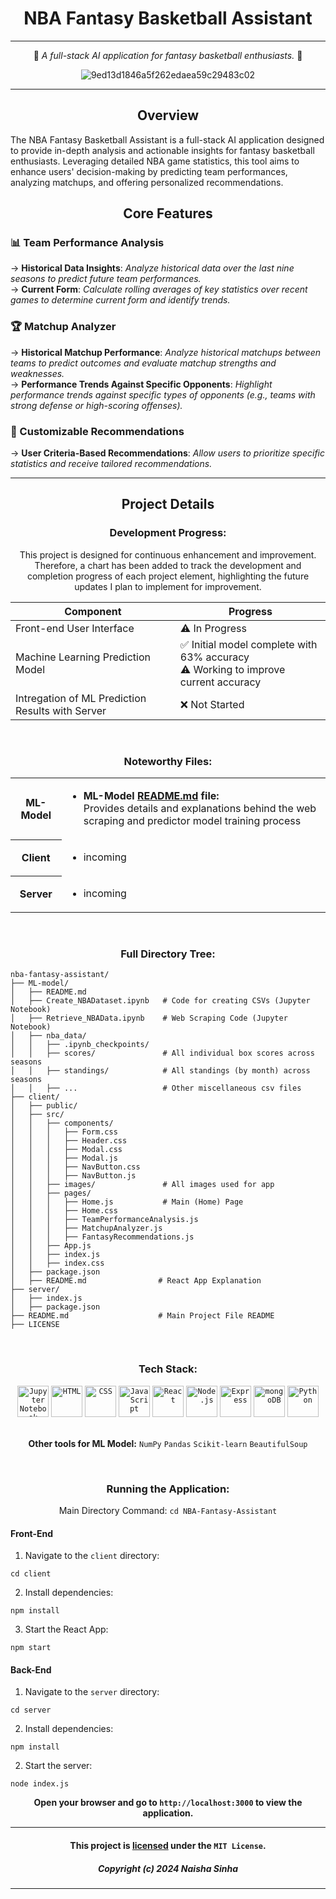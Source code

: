 <div align="center">
  
# NBA Fantasy Basketball Assistant

***

🏀 _A full-stack AI application for fantasy basketball enthusiasts._ 🏀

![9ed13d1846a5f262edaea59c29483c02](https://github.com/naishasinha/NBA-Fantasy-Assistant/assets/117387359/b33e4381-c769-42e4-b8f5-d794aebb213b)


***
## Overview 

<div align = "left">
The NBA Fantasy Basketball Assistant is a full-stack AI application designed to provide in-depth analysis and actionable insights for fantasy basketball enthusiasts. Leveraging detailed NBA game statistics, this tool aims to enhance users' decision-making by predicting team performances, analyzing matchups, and offering personalized recommendations.

</div>

## Core Features

<div align = "left">
  
### 📊 Team Performance Analysis
  
→ **Historical Data Insights**: _Analyze historical data over the last nine seasons to predict future team performances._ <br>
→ **Current Form**: _Calculate rolling averages of key statistics over recent games to determine current form and identify trends._

### 🏆 Matchup Analyzer 
→ **Historical Matchup Performance**: _Analyze historical matchups between teams to predict outcomes and evaluate matchup strengths and weaknesses._ <br>
→ **Performance Trends Against Specific Opponents**: _Highlight performance trends against specific types of opponents (e.g., teams with strong defense or high-scoring offenses)._

### 📝 Customizable Recommendations 
→ **User Criteria-Based Recommendations**: _Allow users to prioritize specific statistics and receive tailored recommendations._
</div>

***
## Project Details

### Development Progress:
	
This project is designed for continuous enhancement and improvement. Therefore, a chart has been added to track the development and completion progress of each project element, highlighting the future updates I plan to implement for improvement.

| Component    | Progress |
| -------- | ------- |
| Front-end User Interface | ⚠️ In Progress|
| Machine Learning Prediction Model | ✅ Initial model complete with 63% accuracy <br> ⚠️ Working to improve current accuracy|
| Intregation of ML Prediction Results with Server | ❌ Not Started |

<br>

### Noteworthy Files:
<table>
  <tr>
    <th>ML-Model</th>
    <td> 
      <ul>
        <li>
          <strong>ML-Model <a href = "ML-Model/README.md">README.md</a> file: </strong> <br> Provides details and explanations behind the web scraping and predictor model training process
        </li>  
      </ul>
    </td>
  </tr>
  
  <tr>
    <th>Client</th>
    <td>
      <ul>
        <li>
          incoming
        </li>  
      </ul>
    </td>
  </tr>
  <tr>
    <th>Server</th>
    <td>
      <ul>
        <li>
          incoming
        </li>  
      </ul>
    </td>
  </tr>
</table>

<br>

### Full Directory Tree:

<div align="left">

```
nba-fantasy-assistant/
├── ML-model/
│   ├── README.md
│   ├── Create_NBADataset.ipynb   # Code for creating CSVs (Jupyter Notebook)
│   ├── Retrieve_NBAData.ipynb    # Web Scraping Code (Jupyter Notebook)
│   ├── nba_data/
│   │   ├── .ipynb_checkpoints/
│   │   ├── scores/               # All individual box scores across seasons
│   │   ├── standings/            # All standings (by month) across seasons
│   │   ├── ...                   # Other miscellaneous csv files
├── client/
│   ├── public/
│   ├── src/
│   │   ├── components/
│   │   │   ├── Form.css
│   │   │   ├── Header.css
│   │   │   ├── Modal.css
│   │   │   ├── Modal.js
│   │   │   ├── NavButton.css
│   │   │   ├── NavButton.js
│   │   ├── images/               # All images used for app
│   │   ├── pages/
│   │   │   ├── Home.js           # Main (Home) Page
│   │   │   ├── Home.css
│   │   │   ├── TeamPerformanceAnalysis.js
│   │   │   ├── MatchupAnalyzer.js
│   │   │   ├── FantasyRecommendations.js
│   │   ├── App.js
│   │   ├── index.js
│   │   ├── index.css
│   ├── package.json
│   ├── README.md                # React App Explanation  
├── server/
│   ├── index.js
│   ├── package.json
├── README.md                    # Main Project File README
├── LICENSE
```
  
</div>

<br>

### Tech Stack:
<div align="center">
	<code><img width="50" src="https://user-images.githubusercontent.com/25181517/183914128-3fc88b4a-4ac1-40e6-9443-9a30182379b7.png" alt="Jupyter Notebook" title="Jupyter Notebook"/></code>
	<code><img width="50" src="https://user-images.githubusercontent.com/25181517/192158954-f88b5814-d510-4564-b285-dff7d6400dad.png" alt="HTML" title="HTML"/></code>
	<code><img width="50" src="https://user-images.githubusercontent.com/25181517/183898674-75a4a1b1-f960-4ea9-abcb-637170a00a75.png" alt="CSS" title="CSS"/></code>
	<code><img width="50" src="https://user-images.githubusercontent.com/25181517/117447155-6a868a00-af3d-11eb-9cfe-245df15c9f3f.png" alt="JavaScript" title="JavaScript"/></code>
	<code><img width="50" src="https://user-images.githubusercontent.com/25181517/183897015-94a058a6-b86e-4e42-a37f-bf92061753e5.png" alt="React" title="React"/></code>
	<code><img width="50" src="https://user-images.githubusercontent.com/25181517/183568594-85e280a7-0d7e-4d1a-9028-c8c2209e073c.png" alt="Node.js" title="Node.js"/></code>
	<code><img width="50" src="https://user-images.githubusercontent.com/25181517/183859966-a3462d8d-1bc7-4880-b353-e2cbed900ed6.png" alt="Express" title="Express"/></code>
	<code><img width="50" src="https://user-images.githubusercontent.com/25181517/182884177-d48a8579-2cd0-447a-b9a6-ffc7cb02560e.png" alt="mongoDB" title="mongoDB"/></code>
	<code><img width="50" src="https://user-images.githubusercontent.com/25181517/183423507-c056a6f9-1ba8-4312-a350-19bcbc5a8697.png" alt="Python" title="Python"/></code>
</div>

<br>

**Other tools for ML Model:**
`NumPy`
`Pandas`
`Scikit-learn`
`BeautifulSoup`

<br>

### Running the Application:

Main Directory Command: `cd NBA-Fantasy-Assistant`

<div align="left">

#### Front-End
1. Navigate to the `client` directory:

```
cd client
```

2. Install dependencies:

```
npm install
```

3. Start the React App:

```
npm start
```

#### Back-End
1. Navigate to the `server` directory:

```
cd server
```

2. Install dependencies:

```
npm install
```

2. Start the server:

```
node index.js
```

</div>

**Open your browser and go to `http://localhost:3000` to view the application.**

***
#### This project is [licensed](LICENSE) under the `MIT License`.
##### _Copyright (c) 2024 Naisha Sinha_

***
</div>
